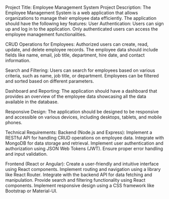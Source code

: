 Project Title: Employee Management System   Project Description:   The Employee Management System is a web application that allows organizations to manage their employee data efficiently.
The application should have the following key features:   User Authentication:
Users can sign up and log in to the application.
Only authenticated users can access the employee management functionalities.

  CRUD Operations for Employees:
Authorized users can create, read, update, and delete employee records.
The employee data should include fields like name, email, job title, department, hire date, and contact information.

  Search and Filtering:
Users can search for employees based on various criteria, such as name, job title, or department.
Employees can be filtered and sorted based on different parameters.

  Dashboard and Reporting:
The application should have a dashboard that provides an overview of the employee data showcasing all the data available in the database.

  Responsive Design:
The application should be designed to be responsive and accessible on various devices, including desktops, tablets, and mobile phones.

  Technical Requirements:   Backend (Node.js and Express):
Implement a RESTful API for handling CRUD operations on employee data.
Integrate with MongoDB for data storage and retrieval.
Implement user authentication and authorization using JSON Web Tokens (JWT).
Ensure proper error handling and input validation.

  Frontend (React or Angular):
Create a user-friendly and intuitive interface using React components.
Implement routing and navigation using a library like React Router.
Integrate with the backend API for data fetching and manipulation.
Provide search and filtering functionality using React components.
Implement responsive design using a CSS framework like Bootstrap or Material-UI.
